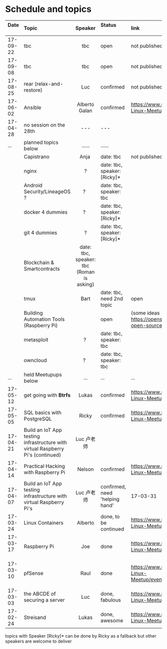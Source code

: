 # Schedule and topics


| Date          | Topic         | Speaker  |Status                    | link           |
| ------------- |:--------------|:--------:|:-------------------------|:-------------|
| 17-09-22      | tbc           | tbc      | open           | not published yet
| 17-09-08      | tbc           | tbc      | open           | not published yet
| 17-08-25      | rear (relax-and-restore)   | Luc      | confirmed      | not published yet
| 17-06-02      | Ansible       | Alberto Galan | confirmed           | https://www.meetup.com/Shanghai-Linux-Meetup/events/240131253/
| 17-04-28      | no session on the 28th | ---      | ---                     |
|...            | planned topics below | ...... | ......  |                   
|        | Capistrano    |  Anja    | date: tbc                | not published yet
|        | nginx        | ?   | date: tbc, speaker: [Ricky]* |
|        | Android Security/LineageOS ?  | ?   | date: tbc, speaker: tbc |
|        | docker 4 dummies  | ?   | date: tbc, speaker: [Ricky]*  |
|        | git 4 dummies | ? | date: tbc, speaker: [Ricky]*  |
|        | Blockchain & Smartcontracts | date: tbc, speaker: tbc (Roman is asking)  |
|        | tmux          | Bart | date: tbc, need 2nd topic | open   |
|        | Building Automation Tools (Raspberry Pi)     |     | open     | (some ideas https://opensource.com/life/16/3/5-open-source-home-automation-tools)
|        | metasploit |  ?  | date: tbc, speaker: tbc  |
|        | owncloud     | ?   | date: tbc, speaker: tbc  |
|...     | held Meetupups below     | ...    | ...     |...
| 17-05-12      | get going with **Btrfs** | Lukas   | confirmed | https://www.meetup.com/Shanghai-Linux-Meetup/events
| 17-05-05      | SQL basics with PostgreSQL | Ricky | confirmed | https://www.meetup.com/Shanghai-Linux-Meetup/events/238868704/
| 17-04-21      | Build an IoT App testing infrastructure with virtual Raspberry Pi's (continued) | Luc 卢老师|
| 17-04-14      |Practical Hacking with Raspberry Pi | Nelson | confirmed | https://www.meetup.com/Shanghai-Linux-Meetup/events/238851659/
| 17-04-07      | Build an IoT App testing infrastructure with virtual Raspberry Pi's | Luc 卢老师| confirmed, need 'helping hand' | 17-03-31      |Practical Hacking with Raspberry Pi | Nelson | CANCELLED | 
| 17-03-24      | Linux Containers | Alberto  | done, to be continued | https://www.meetup.com/Shanghai-Linux-Meetup/events/237978511/
| 17-03-17      | Raspberry Pi | Joe | done  | https://www.meetup.com/Shanghai-Linux-Meetup/events/238234568/
| 17-03-10      | pfSense      | Raul | done  | https://www.meetup.com/Shanghai-Linux-Meetup/events/238109581/(continued) 
| 17-03-03      | the ABCDE of securing a server | Luc | done, fabulous | https://www.meetup.com/Shanghai-Linux-Meetup/events/237752035/
| 17-02-24      | Streisand     | Lukas    | done, awesome     |https://www.meetup.com/Shanghai-Linux-Meetup/events/237645001/

topics with Speaker [Ricky]* can be done by Ricky as a fallback but other speakers are welcome to deliver
